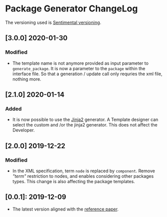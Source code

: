 # Package Generator ChangeLog

The versioning used is [Sentimental versioning][sentimental].

[sentimental]: http://sentimentalversioning.org/

## [3.0.0] 2020-01-30

### Modified

* The template name is not anymore provided as input parameter to `generate_package`.
  It is now a parameter to the `package` within the interface file.
  So that a generation / update call only requries the xml file, nothing more.

## [2.1.0] 2020-01-14

### Added

* It is now possible to use the [Jinja2](https://jinja.palletsprojects.com/en/2.10.x/) generator.
  A Template designer can select the custom and /or the jinja2 generator.
  This does not affect the Developer.

## [2.0.0] 2019-12-22

### Modified

* In the XML specification, term `node` is replaced by `component`.
  Remove _"term"_ restriction to nodes, and enables considering other packages types.
  This change is also affecting the package templates.

## [0.0.1]: 2019-12-09

* The latest version aligned with the [reference paper](https://www.insticc.org/Primoris/Resources/PaperPdf.ashx?idPaper=78340).
